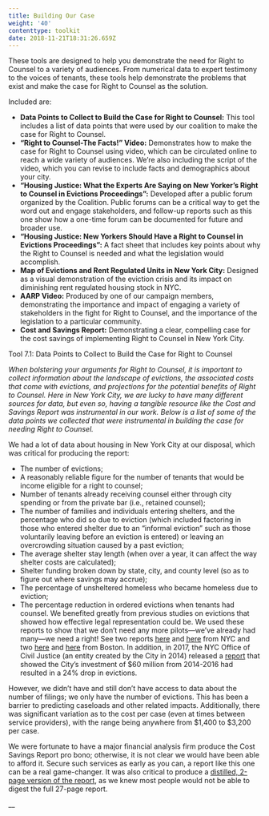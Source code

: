 ```yaml
---
title: Building Our Case
weight: '40'
contenttype: toolkit
date: 2018-11-21T18:31:26.659Z
---
```

These tools are designed to help you demonstrate the need for Right to Counsel to a variety of audiences. From numerical data to expert testimony to the voices of tenants, these tools help demonstrate the problems that exist and make the case for Right to Counsel as the solution.

Included are:

* **Data Points to Collect to Build the Case for Right to Counsel:** This tool includes a list of data points that were used by our coalition to make the case for Right to Counsel.
* **“Right to Counsel-The Facts!” Video:** Demonstrates how to make the case for Right to Counsel using video, which can be circulated online to reach a wide variety of audiences. We’re also including the script of the video, which you can revise to include facts and demographics about your city.
* **“Housing Justice: What the Experts Are Saying on New Yorker’s Right to Counsel in Evictions Proceedings”:** Developed after a public forum organized by the Coalition. Public forums can be a critical way to get the word out and engage stakeholders, and follow-up reports such as this one show how a one-time forum can be documented for future and broader use.
* **“Housing Justice: New Yorkers Should Have a Right to Counsel in Evictions Proceedings”:** A fact sheet that includes key points about why the Right to Counsel is needed and what the legislation would accomplish.
* **Map of Evictions and Rent Regulated Units in New York City:** Designed as a visual demonstration of the eviction crisis and its impact on diminishing rent regulated housing stock in NYC.
* **AARP Video:** Produced by one of our campaign members, demonstrating the importance and impact of engaging a variety of stakeholders in the fight for Right to Counsel, and the importance of the legislation to a particular community.
* **Cost and Savings Report:** Demonstrating a clear, compelling case for the cost savings of implementing Right to Counsel in New York City.



Tool 7.1: Data Points to Collect to Build the Case for Right to Counsel 

_When bolstering your arguments for Right to Counsel, it is important to collect information about the landscape of evictions, the associated costs that come with evictions, and projections for the potential benefits of Right to Counsel. Here in New York City, we are lucky to have many different sources for data, but even so, having a tangible resource like the Cost and Savings Report was instrumental in our work. Below is a list of some of the data points we collected that were instrumental in building the case for needing Right to Counsel._

We had a lot of data about housing in New York City at our disposal, which was critical for producing the report:

* The number of evictions;
* A reasonably reliable figure for the number of tenants that would be income eligible for a right to counsel;
* Number of tenants already receiving counsel either through city spending or from the private bar (i.e., retained counsel);
* The number of families and individuals entering shelters, and the percentage who did so due to eviction (which included factoring in those who entered shelter due to an “informal eviction” such as those voluntarily leaving before an eviction is entered) or leaving an overcrowding situation caused by a past eviction;
* The average shelter stay length (when over a year, it can affect the way shelter costs are calculated);
* Shelter funding broken down by state, city, and county level (so as to figure out where savings may accrue);
* The percentage of unsheltered homeless who became homeless due to eviction;
* The percentage reduction in ordered evictions when tenants had counsel. We benefited greatly from previous studies on evictions that showed how effective legal representation could be.  We used these reports to show that we don’t need any more pilots—we’ve already had many—we need a right! See two reports [here](https://drive.google.com/open?id=1klZxiJ7BOQ5Z4PIoZ-MCgOKEGbsqKvrX) and [here](https://drive.google.com/open?id=1EOY8VXaDNzHxdc3JHByUu1NVSEh2vscL) from NYC and two [here](https://drive.google.com/open?id=1_123oKVDW66XRyZgaSsavyq8SHwPFaXw) and [here](https://drive.google.com/open?id=10WSPL-AGV0ID6psG2ABpGO4wfNFQy2_W) from Boston.  In addition, in 2017, the NYC Office of Civil Justice (an entity created by the City in 2014) released a [report](https://drive.google.com/file/d/1l9pnhqnkkolblaVi22MWyzRMGQmwRklY/view?usp=sharing) that showed the City’s investment of $60 million from 2014-2016 had resulted in a 24% drop in evictions. 

However, we didn’t have and still don’t have access to data about the number of filings; we only have the number of evictions. This has been a barrier to predicting caseloads and other related impacts. Additionally, there was significant variation as to the cost per case (even at times between service providers), with the range being anywhere from $1,400 to $3,200 per case.

We were fortunate to have a major financial analysis firm produce the Cost Savings Report pro bono; otherwise, it is not clear we would have been able to afford it.  Secure such services as early as you can, a report like this one can be a real game-changer.  It was also critical to produce a [distilled, 2-page version of the report](https://d3n8a8pro7vhmx.cloudfront.net/righttocounselnyc/pages/23/attachments/original/1460160961/SRR_report_two_pager_FINAL.pdf?1460160961), as we knew most people would not be able to digest the full 27-page report.

__
